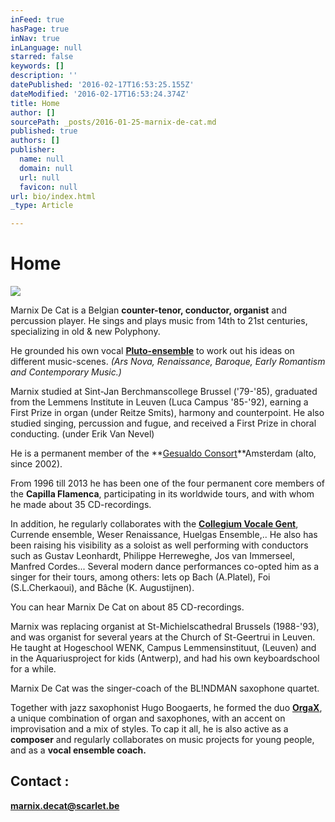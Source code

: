 ```yaml
---
inFeed: true
hasPage: true
inNav: true
inLanguage: null
starred: false
keywords: []
description: ''
datePublished: '2016-02-17T16:53:25.155Z'
dateModified: '2016-02-17T16:53:24.374Z'
title: Home
author: []
sourcePath: _posts/2016-01-25-marnix-de-cat.md
published: true
authors: []
publisher:
  name: null
  domain: null
  url: null
  favicon: null
url: bio/index.html
_type: Article

---
```

# Home
![](https://s3-us-west-2.amazonaws.com/the-grid-img/p/89c481c96d22804115f2154f5802ef641a0b4f91.jpg)

Marnix De Cat is a Belgian **counter-tenor, conductor, organist** and percussion player. He sings and plays music from 14th to 21st centuries, specializing in old & new Polyphony.

He grounded his own vocal **[Pluto-ensemble][0]** to work out his ideas on different music-scenes. _(Ars Nova, Renaissance, Baroque, Early Romantism and Contemporary Music.)_

Marnix studied at Sint-Jan Berchmanscollege Brussel ('79-'85), graduated from the Lemmens Institute in Leuven (Luca Campus '85-'92), earning a First Prize in organ (under Reitze Smits), harmony and counterpoint. He also studied singing, percussion and fugue, and received a First Prize in choral conducting. (under Erik Van Nevel)

He is a permanent member of the **[Gesualdo Consort][1][][2]**Amsterdam (alto, since 2002). 

From 1996 till 2013 he has been one of the four permanent core members of the **Capilla Flamenca**, participating in its worldwide tours, and with whom he made about 35 CD-recordings.

In addition, he regularly collaborates with the **[Collegium Vocale Gent][3]**, Currende ensemble, Weser Renaissance, Huelgas Ensemble,.. He also has been raising his visibility as a soloist as well performing with conductors such as Gustav Leonhardt, Philippe Herreweghe, Jos van Immerseel, Manfred Cordes... Several modern dance performances co-opted him as a singer for their tours, among others: Iets op Bach (A.Platel), Foi (S.L.Cherkaoui), and Bâche (K. Augustijnen).

You can hear Marnix De Cat on about 85 CD-recordings.

Marnix was replacing organist at St-Michielscathedral Brussels (1988-'93), and was organist for several years at the Church of St-Geertrui in Leuven. He taught at Hogeschool WENK, Campus Lemmensinstituut, (Leuven) and in the Aquariusproject for kids (Antwerp), and had his own keyboardschool for a while.

Marnix De Cat was the singer-coach of the BL!NDMAN saxophone quartet.

Together with jazz saxophonist Hugo Boogaerts, he formed the duo **[OrgaX][4]**, a unique combination of organ and saxophones, with an accent on improvisation and a mix of styles. To cap it all, he is also active as a **composer** and regularly collaborates on music projects for young people, and as a **vocal ensemble coach.**

## Contact :

**marnix.decat@scarlet.be**

[0]: thegrid.ai/pluto-ensemble/
[1]: http://www.gesualdoconsort.nl/
[2]: http://www.gesualdoconsort.amsterdam/
[3]: http://www.collegiumvocale.com/
[4]: http://www.orgax.be/